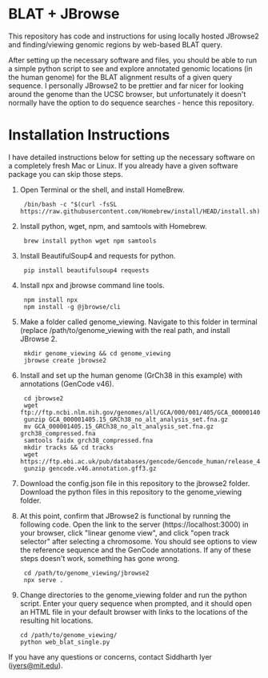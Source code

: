 # BLAT + JBrowse
This repository has code and instructions for using locally hosted JBrowse2 and finding/viewing genomic regions by web-based BLAT query.

After setting up the necessary software and files, you should be able to run a simple python script to see and explore annotated genomic locations (in the human genome) for the BLAT alignment results of a given query sequence. I personally JBrowse2 to be prettier and far nicer for looking around the genome than the UCSC browser, but unfortunately it doesn't normally have the option to do sequence searches - hence this repository.

# Installation Instructions

I have detailed instructions below for setting up the necessary software on a completely fresh Mac or Linux. If you already have a given software package you can skip those steps.

1. Open Terminal or the shell, and install HomeBrew.

        /bin/bash -c "$(curl -fsSL https://raw.githubusercontent.com/Homebrew/install/HEAD/install.sh)"

2. Install python, wget, npm, and samtools with Homebrew.

        brew install python wget npm samtools

3. Install BeautifulSoup4 and requests for python.

        pip install beautifulsoup4 requests

4. Install npx and jbrowse command line tools.

        npm install npx
        npm install -g @jbrowse/cli

5. Make a folder called genome_viewing. Navigate to this folder in terminal (replace /path/to/genome_viewing with the real path, and install JBrowse 2.
       

        mkdir genome_viewing && cd genome_viewing
        jbrowse create jbrowse2

7. Install and set up the human genome (GrCh38 in this example) with annotations (GenCode v46).

        cd jbrowse2
        wget ftp://ftp.ncbi.nlm.nih.gov/genomes/all/GCA/000/001/405/GCA_000001405.15_GRCh38/seqs_for_alignment_pipelines.ucsc_ids/GCA_000001405.15_GRCh38_no_alt_analysis_set.fna.gz
        gunzip GCA_000001405.15_GRCh38_no_alt_analysis_set.fna.gz
        mv GCA_000001405.15_GRCh38_no_alt_analysis_set.fna.gz grch38_compressed.fna
        samtools faidx grch38_compressed.fna
        mkdir tracks && cd tracks
        wget https://ftp.ebi.ac.uk/pub/databases/gencode/Gencode_human/release_46/gencode.v46.annotation.gff3.gz
        gunzip gencode.v46.annotation.gff3.gz
        

8. Download the config.json file in this repository to the jbrowse2 folder. Download the python files in this repository to the genome_viewing folder.
9. At this point, confirm that JBrowse2 is functional by running the following code. Open the link to the server (https://localhost:3000) in your browser, click "linear genome view", and click "open track selector" after selecting a chromosome. You should see options to view the reference sequence and the GenCode annotations. If any of these steps doesn't work, something has gone wrong.

        cd /path/to/genome_viewing/jbrowse2
        npx serve .

10. Change directories to the genome_viewing folder and run the python script. Enter your query sequence when prompted, and it should open an HTML file in your default browser with links to the locations of the resulting hit locations.

        cd /path/to/genome_viewing/
        python web_blat_single.py

If you have any questions or concerns, contact Siddharth Iyer (iyers@mit.edu).
